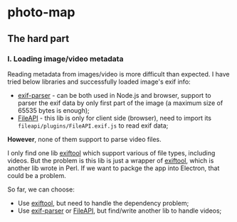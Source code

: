 # photo-map


## The hard part

### I. Loading image/video metadata

Reading metadata from images/video is more difficult than expected.
I have tried below libraries and successfully loaded image's exif info:

- [exif-parser](https://github.com/bwindels/exif-parser) - can be both used in Node.js and browser, support to parser the exif data by only first part of the image (a maximum size of 65535 bytes is enough);
- [FileAPI](https://github.com/mailru/FileAPI) - this lib is only for client side (browser), need to import its `fileapi/plugins/FileAPI.exif.js` to read exif data;

**However**, none of them support to parse video files.

I only find one lib [exiftool](https://github.com/nathanpeck/exiftool) which support various of file types, including videos. But the problem is this lib is just a wrapper of [exiftool](http://owl.phy.queensu.ca/~phil/exiftool/), which is another lib wrote in Perl. If we want to packge the app into Electron, that could be a problem.

So far, we can choose:

- Use [exiftool](https://github.com/nathanpeck/exiftool), but need to handle the dependency problem;
- Use [exif-parser](https://github.com/bwindels/exif-parser) or [FileAPI](https://github.com/mailru/FileAPI), but find/write another lib to handle videos;